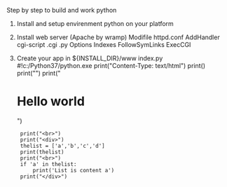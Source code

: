 Step by step to build and work python
1. Install and setup envirenment python on your platform
2. Install web server (Apache by wramp)
    Modifile httpd.conf
        AddHandler cgi-script .cgi .py
        Options Indexes FollowSymLinks ExecCGI
3. Create your app in ${INSTALL_DIR}/www
    index.py
        #!c:/Python37/python.exe
        print("Content-Type: text/html")
        print()
        print("<html><head><title>Python</title></head>")
        print("<body><h1>Hello world</h1></body></html>")

        print("<br>")
        print("<div>")
        thelist = ['a','b','c','d']
        print(thelist)
        print("<br>")
        if 'a' in thelist:
            print('List is content a')    
        print("</div>")
